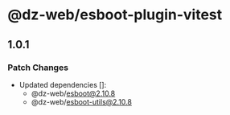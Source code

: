 # @dz-web/esboot-plugin-vitest

## 1.0.1

### Patch Changes

- Updated dependencies []:
  - @dz-web/esboot@2.10.8
  - @dz-web/esboot-utils@2.10.8
